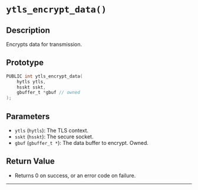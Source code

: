 # `ytls_encrypt_data()`

## Description
Encrypts data for transmission.

## Prototype
```c
PUBLIC int ytls_encrypt_data(
    hytls ytls,
    hsskt sskt,
    gbuffer_t *gbuf // owned
);
```

## Parameters
- `ytls` (`hytls`): The TLS context.
- `sskt` (`hsskt`): The secure socket.
- `gbuf` (`gbuffer_t *`): The data buffer to encrypt. Owned.

## Return Value
- Returns 0 on success, or an error code on failure.

---
